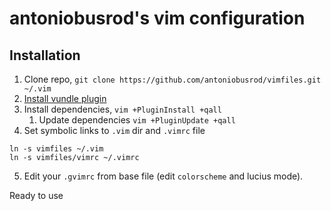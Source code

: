 antoniobusrod's vim configuration
=================================

Installation
------------
1. Clone repo, `git clone https://github.com/antoniobusrod/vimfiles.git ~/.vim`
2. [Install vundle plugin](https://github.com/VundleVim/Vundle.vim#quick-start)
3. Install dependencies, `vim +PluginInstall +qall`
   1. Update dependencies `vim +PluginUpdate +qall`
4. Set symbolic links to `.vim` dir and `.vimrc` file
  ```
  ln -s vimfiles ~/.vim
  ln -s vimfiles/vimrc ~/.vimrc
  ```
5. Edit your `.gvimrc` from base file (edit `colorscheme` and lucius mode).

Ready to use

